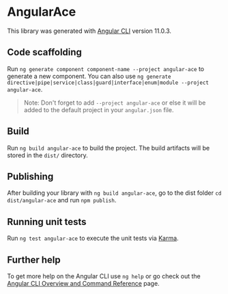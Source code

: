 # AngularAce

This library was generated with [Angular CLI](https://github.com/angular/angular-cli) version 11.0.3.

## Code scaffolding

Run `ng generate component component-name --project angular-ace` to generate a new component. You can also use `ng generate directive|pipe|service|class|guard|interface|enum|module --project angular-ace`.
> Note: Don't forget to add `--project angular-ace` or else it will be added to the default project in your `angular.json` file. 

## Build

Run `ng build angular-ace` to build the project. The build artifacts will be stored in the `dist/` directory.

## Publishing

After building your library with `ng build angular-ace`, go to the dist folder `cd dist/angular-ace` and run `npm publish`.

## Running unit tests

Run `ng test angular-ace` to execute the unit tests via [Karma](https://karma-runner.github.io).

## Further help

To get more help on the Angular CLI use `ng help` or go check out the [Angular CLI Overview and Command Reference](https://angular.io/cli) page.
